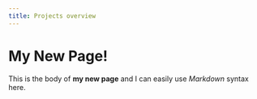 ```yaml
---
title: Projects overview
---
```

# My New Page!

This is the body of **my new page** and I can easily use _Markdown_ syntax here.